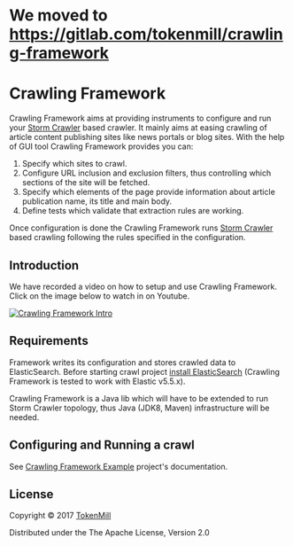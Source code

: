 # We moved to https://gitlab.com/tokenmill/crawling-framework

# Crawling Framework

Crawling Framework aims at providing instruments to configure and run your [Storm Crawler](http://stormcrawler.net/) based crawler. It mainly aims at easing crawling of article content publishing sites like news portals or blog sites. With the help of GUI tool Crawling Framework provides you can:

1. Specify which sites to crawl.
1. Configure URL inclusion and exclusion filters, thus controlling which sections of the site will be fetched.
1. Specify which elements of the page provide information about article publication name, its title and main body.
1. Define tests which validate that extraction rules are working.

Once configuration is done the Crawling Framework runs [Storm Crawler](http://stormcrawler.net/) based crawling following the rules specified in the configuration.

## Introduction

We have recorded a video on how to setup and use Crawling Framework. Click on the image below to watch in on Youtube.

[![Crawling Framework Intro](https://img.youtube.com/vi/AvO4lmmIuis/0.jpg)](https://www.youtube.com/watch?v=AvO4lmmIuis)

## Requirements

Framework writes its configuration and stores crawled data to ElasticSearch. Before starting crawl project [install ElasticSearch](https://www.elastic.co/guide/en/elasticsearch/reference/current/_installation.html) (Crawling Framework is tested to work with Elastic v5.5.x).

Crawling Framework is a Java lib which will have to be extended to run Storm Crawler topology, thus Java (JDK8, Maven) infrastructure will be needed. 

## Configuring and Running a crawl

See [Crawling Framework Example](https://github.com/tokenmill/crawling-framework-example) project's documentation.


## License

Copyright © 2017 [TokenMill](http://www.tokenmill.co/)

Distributed under the The Apache License, Version 2.0

